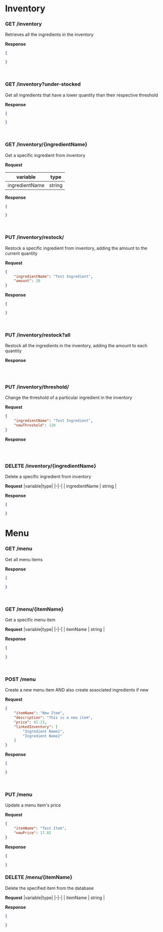 # Inventory

### GET /inventory
Retrieves all the ingredients in the inventory

**Response**
```json
{

}
```

<br>

### GET /inventory?under-stocked
Get all ingredients that have a lower quantity than their respective threshold

**Response**
```json
{

}
```

<br>

### GET /inventory/{ingredientName}
Get a specific ingredient from inventory

**Request**

|variable|type|
|-|-|
| ingredientName | string |

**Response**
```json
{

}
```

<br>

### PUT /inventory/restock/
Restock a specific ingredient from inventory, adding the amount to the current quantity

**Request**
```json
{
    "ingredientName": "Test Ingredient",
    "amount": 20
}
```

**Response**
```json
{

}
```

<br>

### PUT /inventory/restock?all
Restock all the ingredients in the inventory, adding the amount to each quantity

**Response**
```json
```

<br>

### PUT /inventory/threshold/
Change the threshold of a particular ingredient in the inventory

**Request**
```json
{
    "ingredientName": "Test Ingredient",
    "newThreshold": 120
}
```

**Response**
```json
```

<br>

### DELETE /inventory/{ingredientName}
Delete a specific ingredient from inventory

**Request**
|variable|type|
|-|-|
| ingredientName | string |
    
**Response**
```json
{

}
```

# Menu

### GET /menu
Get all menu items

**Response**
```json
{
    
}
```

<br>

### GET /menu/{itemName}
Get a specific menu item

**Request**
|variable|type|
|-|-|
| itemName | string |

**Response**
```json
{
    
}
```

<br>

### POST /menu
Create a new menu item AND also create associated ingredients if new

**Request**
```json
{
    "itemName": "New Item",
    "description": "This is a new item",
    "price": 42.21,
    "linkedInventory": [
        "Ingredient Name1",
        "Ingredient Name2"
    ]
}
```

**Response**
```json
{

}
```

<br>

### PUT /menu
Update a menu item's price

**Request**
```json
{
    "itemName": "Test Item",
    "newPrice": 17.82
}
```

**Response**
```json
{

}
```

### DELETE /menu/{itemName}
Delete the specified item from the database

**Request**
|variable|type|
|-|-|
| itemName | string |

**Response**
```json
{

}
```
